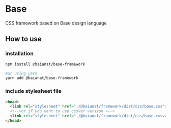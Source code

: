 # Base

CSS framework based on Base design language

## How to use

### installation

```bash
npm install @baianat/base-framework

#or using yarn
yarn add @baianat/base-framework
```

### include stylesheet file

``` html
<head>
  <link rel="stylesheet" href="./@baianat/framework/dist/css/base.css">
  <!-->or if you want to use cssVar version <-->
  <link rel="stylesheet" href="./@baianat/framework/dist/css/base-cssvar.css">
</head>
```